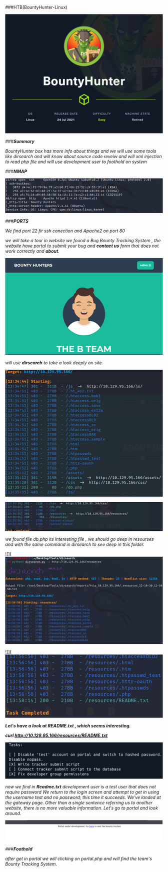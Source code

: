 
###HTB(BountyHunter-Linux)

![](/Assets/HTB/BountyHunter/assets/BountyHunter.png)

###_**Summary**_ 

_BountyHunter box has more info about things and we will use some tools like dirsearch and will know about source code reveiw and will xml injection to read php file and will use development user to foothold on system_


###_**NMAP**_

![](/Assets/HTB/BountyHunter/assets/nmap1.png)

###_**PORTS**_

_We find port 22 fir ssh conection and Apache2 on port 80_ 

_we will take a tour in website we found a Bug Bounty Tracking System , the website have portal to submit your bug and **contact us** form that does not work correctly and **about**._

![](/Assets/HTB/BountyHunter/assets/web.png)


_will use **dirsearch** to take a look deeply on site._

![](/Assets/HTB/BountyHunter/assets/dirsearch.png)


![](/Assets/HTB/BountyHunter/assets/dirsearch1.png)

_we found file db.php its interesting file , we should go deep in resourses and with the same command in dirsearch to see deep in this folder._

![](![](/Assets/HTB/BountyHunter/assets/dirsearch2.png)


![](![](/Assets/HTB/BountyHunter/assets/dirsearch3.png)


_**Let's have a look at README.txt , which seems interesting.**_

_**curl http://10.129.95.166/resources/README.txt**_

![](/Assets/HTB/BountyHunter/assets/readme.png)


_now we find in **Readme.txt** development user is a test user that does not require password We return to the login
screen and attempt to get in using the username test and no password; this time it succeeds. We've landed
at the gateway page. Other than a single sentence referring us to another website, there is no more
valuable information. Let's go to portal and look around._


![](/Assets/HTB/BountyHunter/assets/portal.png)


###_**Foothold**_

_after get in portal we will clicking on portal.php and will find the team's Bounty Tracking System._











